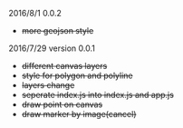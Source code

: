 2016/8/1 0.0.2

- ~~more geojson style~~

2016/7/29 version 0.0.1

- ~~different canvas layers~~
- ~~style for polygon and polyline~~
- ~~layers change~~
- ~~seperate index.js into index.js and app.js~~
- ~~draw point on canvas~~
- ~~draw marker by image(cancel)~~